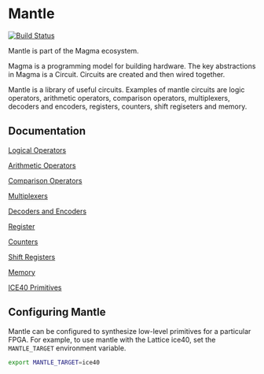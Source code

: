 # Mantle
[![Build Status](https://travis-ci.com/phanrahan/mantle.svg?token=BftLM4kSr1QfgPspi6aF&branch=master)](https://travis-ci.com/phanrahan/mantle)


Mantle is part of the Magma ecosystem.

Magma is a programming model for building hardware.
The key abstractions in Magma is a Circuit.
Circuits are created and then wired together.

Mantle is a library of useful circuits.
Examples of mantle circuits are logic operators,
arithmetic operators,
comparison operators,
multiplexers,
decoders and encoders,
registers,
counters,
shift regiseters
and memory.

## Documentation

[Logical Operators](doc/logic.md)

[Arithmetic Operators](doc/arith.md)

[Comparison Operators](doc/compare.md)

[Multiplexers](doc/mux.md)

[Decoders and Encoders](doc/decode.md)

[Register](doc/register.md)

[Counters](doc/counter.md)

[Shift Registers](doc/shift.md)

[Memory](doc/memory.md)

[ICE40 Primitives](doc/ice40.md)

## Configuring Mantle

Mantle can be configured to synthesize low-level primitives
for a particular FPGA.
For example, to use mantle with the Lattice ice40,
set the `MANTLE_TARGET`  environment variable.
```bash
export MANTLE_TARGET=ice40
```

